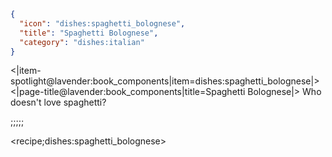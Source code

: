 ```json
{
  "icon": "dishes:spaghetti_bolognese",
  "title": "Spaghetti Bolognese",
  "category": "dishes:italian"
}
```

<|item-spotlight@lavender:book_components|item=dishes:spaghetti_bolognese|>
<|page-title@lavender:book_components|title=Spaghetti Bolognese|>
Who doesn't love spaghetti?

;;;;;

<recipe;dishes:spaghetti_bolognese>

